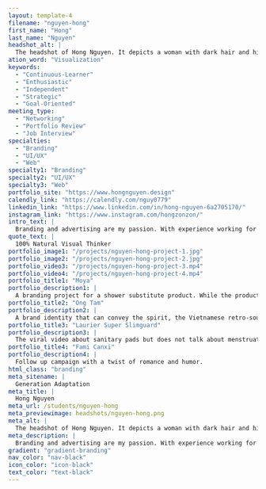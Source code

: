 ```yaml
---
layout: template-4
filename: "nguyen-hong"
first_name: "Hong"
last_name: "Nguyen"
headshot_alt: |
  The headshot of Hong Nguyen. It depicts a woman with dark hair and highlights smiling. She is wearing a dark turtle-neck shirt with her arms crossed.
ation_word: "Visualization"
keywords:
  - "Continuous-Learner"
  - "Enthusiastic"
  - "Independent"
  - "Strategic"
  - "Goal-Oriented"
meeting_type:
  - "Networking"
  - "Portfolio Review"
  - "Job Interview"
specialties:
  - "Branding"
  - "UI/UX"
  - "Web"
specialty1: "Branding"
specialty2: "UI/UX"
specialty3: "Web"
portfolio_site: "https://www.hongnguyen.design"
calendly_link: "https://calendly.com/nguy0779"
linkedin_link: "https://www.linkedin.com/in/hong-nguyen-6a2705170/"
instagram_link: "https://www.instagram.com/hongzonzon/"
intro_text: |
  Branding and advertising are my passion. With experience working for agencies, organizations for the past years, I believe there is always a creative way to solve a problem even if it is just a mediocre problem.
quote_text: |
  100% Natural Visual Thinker
portfolio_image1: "/projects/nguyen-hong-project-1.jpg"
portfolio_image2: "/projects/nguyen-hong-project-2.jpg"
portfolio_video3: "/projects/nguyen-hong-project-3.mp4"
portfolio_video4: "/projects/nguyen-hong-project-4.mp4"
portfolio_title1: "Moya"
portfolio_description1: |
  A branding project for a shower substitute product. While the product is still being developed, a brand identity system that needs to be created has all flexibility and creative freedom.
portfolio_title2: "Ong Tam"
portfolio_description2: |
  A brand identity that can convey the spirit, the Vietnamese retro-soul but still relevant to the modern days.
portfolio_title3: "Laurier Super Slimguard"
portfolio_description3: |
  The viral video about sanitary pads but does not talk about menstruation, tiredness, exhausting.
portfolio_title4: "Fami Canxi"
portfolio_description4: |
  Follow up campaign with a twist of romance and humor.
html_class: "branding"
meta_sitename: |
  Generation Adaptation
meta_title: |
  Hong Nguyen
meta_url: /students/nguyen-hong
meta_previewimage: headshots/nguyen-hong.png
meta_alt: |
  The headshot of Hong Nguyen. It depicts a woman with dark hair and highlights smiling. She is wearing a dark turtle-neck shirt with her arms crossed.
meta_description: |
  Branding and advertising are my passion. With experience working for agencies, organizations for the past years, I believe there is always a creative way to solve a problem even if it is just a mediocre problem.
gradient: "gradient-branding"
nav_color: "nav-black"
icon_color: "icon-black"
text_color: "text-black"
---
```

